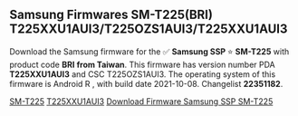<h2>Samsung Firmwares SM-T225(BRI) T225XXU1AUI3/T225OZS1AUI3/T225XXU1AUI3</h2>
Download the Samsung firmware for the ✅ <strong>Samsung SSP </strong> ⭐ <strong>SM-T225</strong> with product code <strong>BRI</strong> <strong> from Taiwan</strong>. This firmware has version number PDA <strong>T225XXU1AUI3</strong> and CSC T225OZS1AUI3. The operating system of this firmware is Android R , with build date 2021-10-08. Changelist <strong>22351182</strong>.


[SM-T225](https://samfirm.shop/samsung/model/SM-T225)
[T225XXU1AUI3](https://samfirm.shop/samsung/pda/T225XXU1AUI3)
[Download Firmware Samsung SSP SM-T225](https://samfirm.shop/samsung/firmware/463512)

